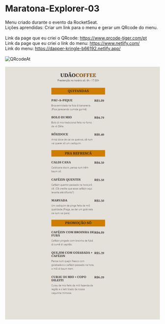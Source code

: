 # Maratona-Explorer-03

Menu criado durante o evento da RocketSeat.  
Lições aprendidas: Criar um link para o menu e gerar um QRcode do menu.<br><br>
Link da page que eu criei o QRcode: https://www.qrcode-tiger.com/pt<br>
Link da page que eu criei o link do menu: https://www.netlify.com/<br>
Link do menu: https://dapper-kringle-b66192.netlify.app/<br><br>
![QRcodeAt](https://user-images.githubusercontent.com/88672028/184542505-92977694-eb80-4ce6-bbf4-e94fe46e2d2a.png)
<br><br>
![](https://github.com/DevMaroto/Maratona-Explorer-03/blob/main/menu.png)
